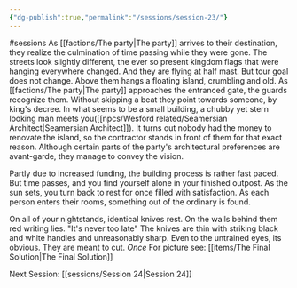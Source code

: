 ```yaml
---
{"dg-publish":true,"permalink":"/sessions/session-23/"}
---
```


#sessions
As [[factions/The party\|The party]] arrives to their destination, they realize the culmination of time passing while they were gone. The streets look slightly different, the ever so present kingdom flags that were hanging everywhere changed. And they are flying at half mast. But tour goal does not change. Above them hangs a floating island, crumbling and old.
As [[factions/The party\|The party]] approaches the entranced gate, the guards recognize them. Without skipping a beat they point towards someone, by king's decree. In what seems to be a small building, a chubby yet stern looking man meets you([[npcs/Wesford related/Seamersian Architect\|Seamersian Architect]]). It turns out nobody had the money to renovate the island, so the contractor stands in front of them for that exact reason. Although certain parts of the party's architectural preferences are avant-garde, they manage to convey the vision.

Partly due to increased funding, the building process is rather fast paced. But time passes, and you find yourself alone in your finished outpost. As the sun sets, you turn back to rest for once filled with satisfaction.
As each person enters their rooms,  something out of the ordinary is found.

On all of your nightstands, identical knives rest. On the walls behind them red writing lies. "It's never too late"
The knives are thin with striking black and white handles and unreasonably sharp. Even to the untrained eyes, its obvious. They are meant to cut. _Once_
For picture see: [[items/The Final Solution\|The Final Solution]]

Next Session: [[sessions/Session 24\|Session 24]]